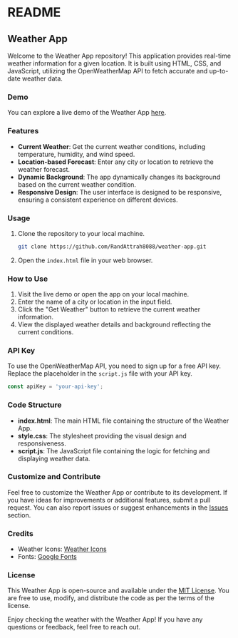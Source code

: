 # README

## Weather App

Welcome to the Weather App repository! This application provides real-time weather information for a given location. It is built using HTML, CSS, and JavaScript, utilizing the OpenWeatherMap API to fetch accurate and up-to-date weather data.

### Demo

You can explore a live demo of the Weather App [here](https://randattrah8088.github.io/weather-app/).

### Features

- **Current Weather**: Get the current weather conditions, including temperature, humidity, and wind speed.
- **Location-based Forecast**: Enter any city or location to retrieve the weather forecast.
- **Dynamic Background**: The app dynamically changes its background based on the current weather condition.
- **Responsive Design**: The user interface is designed to be responsive, ensuring a consistent experience on different devices.

### Usage

1. Clone the repository to your local machine.

   ```bash
   git clone https://github.com/RandAttrah8088/weather-app.git
   ```

2. Open the `index.html` file in your web browser.

### How to Use

1. Visit the live demo or open the app on your local machine.
2. Enter the name of a city or location in the input field.
3. Click the "Get Weather" button to retrieve the current weather information.
4. View the displayed weather details and background reflecting the current conditions.

### API Key

To use the OpenWeatherMap API, you need to sign up for a free API key. Replace the placeholder in the `script.js` file with your API key.

```javascript
const apiKey = 'your-api-key';
```

### Code Structure

- **index.html**: The main HTML file containing the structure of the Weather App.
- **style.css**: The stylesheet providing the visual design and responsiveness.
- **script.js**: The JavaScript file containing the logic for fetching and displaying weather data.

### Customize and Contribute

Feel free to customize the Weather App or contribute to its development. If you have ideas for improvements or additional features, submit a pull request. You can also report issues or suggest enhancements in the [Issues](https://github.com/RandAttrah8088/weather-app/issues) section.

### Credits

- Weather Icons: [Weather Icons](https://erikflowers.github.io/weather-icons/)
- Fonts: [Google Fonts](https://fonts.google.com/)

### License

This Weather App is open-source and available under the [MIT License](LICENSE). You are free to use, modify, and distribute the code as per the terms of the license.

Enjoy checking the weather with the Weather App! If you have any questions or feedback, feel free to reach out.
    

